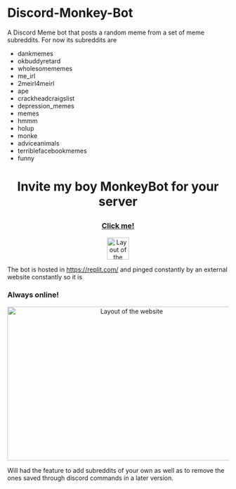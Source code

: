 # Discord-Monkey-Bot
A Discord Meme bot that posts a random meme from a set of meme subreddits.
For now its subreddits are 
* dankmemes
* okbuddyretard
* wholesomememes
* me_irl
* 2meirl4meirl
* ape
* crackheadcraigslist
* depression_memes
* memes
* hmmm
* holup
* monke
* adviceanimals
* terriblefacebookmemes
* funny


# <p align="center"> Invite my boy MonkeyBot for your server </p>
### <p align="center"> <a href="https://discord.com/api/oauth2/authorize?client_id=880865666708701226&permissions=259846043712&scope=bot">Click me!</a> </p>
<a href="https://discord.com/api/oauth2/authorize?client_id=880865666708701226&permissions=259846043712&scope=bot">
         <p align="center">
          <img src="https://i.imgur.com/5ExxUUc.png" width="50" height="50" alt="Layout of the website">
         </p>
</a>

The bot is hosted in https://replit.com/ and pinged constantly by an external website constantly so it is 
### Always online! 

<p align="center">
          <img src="https://i.imgur.com/cViVwGV.png" width="550" height="350" alt="Layout of the website">
         </p>

Will had the feature to add subreddits of your own as well as to remove the ones saved through discord commands in a later version.

